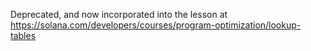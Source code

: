 Deprecated, and now incorporated into the lesson at https://solana.com/developers/courses/program-optimization/lookup-tables
